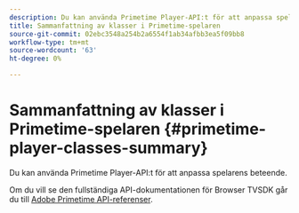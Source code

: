 ```yaml
---
description: Du kan använda Primetime Player-API:t för att anpassa spelarens beteende.
title: Sammanfattning av klasser i Primetime-spelaren
source-git-commit: 02ebc3548a254b2a6554f1ab34afbb3ea5f09bb8
workflow-type: tm+mt
source-wordcount: '63'
ht-degree: 0%

---
```


# Sammanfattning av klasser i Primetime-spelaren {#primetime-player-classes-summary}

Du kan använda Primetime Player-API:t för att anpassa spelarens beteende.

Om du vill se den fullständiga API-dokumentationen för Browser TVSDK går du till [Adobe Primetime API-referenser](https://help.adobe.com/en_US/primetime/api/index.html#api-Adobe_Primetime_API_References).
